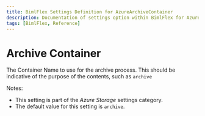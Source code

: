```yaml
---
title: BimlFlex Settings Definition for AzureArchiveContainer
description: Documentation of settings option within BimlFlex for AzureArchiveContainer
tags: [BimlFlex, Reference]
---
```


# Archive Container

The Container Name to use for the archive process. This should be indicative of the purpose of the contents, such as `archive`

Notes:

* This setting is part of the *Azure Storage* settings category.
* The default value for this setting is `archive`.
